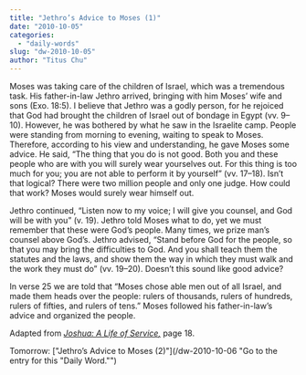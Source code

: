 ```yaml
---
title: "Jethro’s Advice to Moses (1)"
date: "2010-10-05"
categories: 
  - "daily-words"
slug: "dw-2010-10-05"
author: "Titus Chu"
---
```


Moses was taking care of the children of Israel, which was a tremendous task. His father-in-law Jethro arrived, bringing with him Moses’ wife and sons (Exo. 18:5). I believe that Jethro was a godly person, for he rejoiced that God had brought the children of Israel out of bondage in Egypt (vv. 9–10). However, he was bothered by what he saw in the Israelite camp. People were standing from morning to evening, waiting to speak to Moses. Therefore, according to his view and understanding, he gave Moses some advice. He said, “The thing that you do is not good. Both you and these people who are with you will surely wear yourselves out. For this thing is too much for you; you are not able to perform it by yourself” (vv. 17–18). Isn’t that logical? There were two million people and only one judge. How could that work? Moses would surely wear himself out.

Jethro continued, “Listen now to my voice; I will give you counsel, and God will be with you” (v. 19). Jethro told Moses what to do, yet we must remember that these were God’s people. Many times, we prize man’s counsel above God’s. Jethro advised, “Stand before God for the people, so that you may bring the difficulties to God. And you shall teach them the statutes and the laws, and show them the way in which they must walk and the work they must do” (vv. 19–20). Doesn’t this sound like good advice?

In verse 25 we are told that “Moses chose able men out of all Israel, and made them heads over the people: rulers of thousands, rulers of hundreds, rulers of fifties, and rulers of tens.” Moses followed his father-in-law’s advice and organized the people.

Adapted from _[Joshua: A Life of Service](/book-joshua/ "Go to the listing for this book.")[,](/book-journey/ "Go to the listing for this book.")_ page 18.

Tomorrow: ["Jethro’s Advice to Moses (2)"](/dw-2010-10-06 "Go to the entry for this "Daily Word."")
